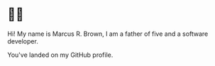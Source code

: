 👋🏽
==

Hi! My name is Marcus R. Brown, I am a father of five and a software developer.

You've landed on my GitHub profile.
